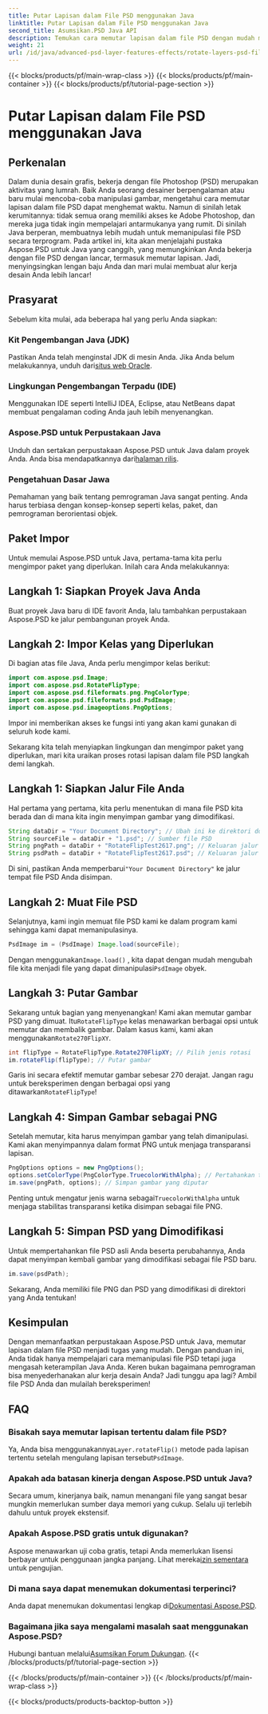 ```yaml
---
title: Putar Lapisan dalam File PSD menggunakan Java
linktitle: Putar Lapisan dalam File PSD menggunakan Java
second_title: Asumsikan.PSD Java API
description: Temukan cara memutar lapisan dalam file PSD dengan mudah menggunakan Aspose.PSD untuk Java dengan panduan langkah demi langkah ini.
weight: 21
url: /id/java/advanced-psd-layer-features-effects/rotate-layers-psd-files/
---
```


{{< blocks/products/pf/main-wrap-class >}}
{{< blocks/products/pf/main-container >}}
{{< blocks/products/pf/tutorial-page-section >}}

# Putar Lapisan dalam File PSD menggunakan Java

## Perkenalan
Dalam dunia desain grafis, bekerja dengan file Photoshop (PSD) merupakan aktivitas yang lumrah. Baik Anda seorang desainer berpengalaman atau baru mulai mencoba-coba manipulasi gambar, mengetahui cara memutar lapisan dalam file PSD dapat menghemat waktu. Namun di sinilah letak kerumitannya: tidak semua orang memiliki akses ke Adobe Photoshop, dan mereka juga tidak ingin mempelajari antarmukanya yang rumit. Di sinilah Java berperan, membuatnya lebih mudah untuk memanipulasi file PSD secara terprogram. Pada artikel ini, kita akan menjelajahi pustaka Aspose.PSD untuk Java yang canggih, yang memungkinkan Anda bekerja dengan file PSD dengan lancar, termasuk memutar lapisan. Jadi, menyingsingkan lengan baju Anda dan mari mulai membuat alur kerja desain Anda lebih lancar!
## Prasyarat
Sebelum kita mulai, ada beberapa hal yang perlu Anda siapkan:
### Kit Pengembangan Java (JDK)
 Pastikan Anda telah menginstal JDK di mesin Anda. Jika Anda belum melakukannya, unduh dari[situs web Oracle](https://www.oracle.com/java/technologies/javase-downloads.html).
### Lingkungan Pengembangan Terpadu (IDE)
Menggunakan IDE seperti IntelliJ IDEA, Eclipse, atau NetBeans dapat membuat pengalaman coding Anda jauh lebih menyenangkan.
### Aspose.PSD untuk Perpustakaan Java
 Unduh dan sertakan perpustakaan Aspose.PSD untuk Java dalam proyek Anda. Anda bisa mendapatkannya dari[halaman rilis](https://releases.aspose.com/psd/java/).
### Pengetahuan Dasar Jawa
Pemahaman yang baik tentang pemrograman Java sangat penting. Anda harus terbiasa dengan konsep-konsep seperti kelas, paket, dan pemrograman berorientasi objek.
## Paket Impor
Untuk memulai Aspose.PSD untuk Java, pertama-tama kita perlu mengimpor paket yang diperlukan. Inilah cara Anda melakukannya:
## Langkah 1: Siapkan Proyek Java Anda
Buat proyek Java baru di IDE favorit Anda, lalu tambahkan perpustakaan Aspose.PSD ke jalur pembangunan proyek Anda.
## Langkah 2: Impor Kelas yang Diperlukan
Di bagian atas file Java, Anda perlu mengimpor kelas berikut:
```java
import com.aspose.psd.Image;
import com.aspose.psd.RotateFlipType;
import com.aspose.psd.fileformats.png.PngColorType;
import com.aspose.psd.fileformats.psd.PsdImage;
import com.aspose.psd.imageoptions.PngOptions;
```
Impor ini memberikan akses ke fungsi inti yang akan kami gunakan di seluruh kode kami. 

Sekarang kita telah menyiapkan lingkungan dan mengimpor paket yang diperlukan, mari kita uraikan proses rotasi lapisan dalam file PSD langkah demi langkah.
## Langkah 1: Siapkan Jalur File Anda

Hal pertama yang pertama, kita perlu menentukan di mana file PSD kita berada dan di mana kita ingin menyimpan gambar yang dimodifikasi. 
```java
String dataDir = "Your Document Directory"; // Ubah ini ke direktori dokumen Anda yang sebenarnya.
String sourceFile = dataDir + "1.psd"; // Sumber file PSD
String pngPath = dataDir + "RotateFlipTest2617.png"; // Keluaran jalur file PNG
String psdPath = dataDir + "RotateFlipTest2617.psd"; // Keluaran jalur file PSD
```
 Di sini, pastikan Anda memperbarui`"Your Document Directory"` ke jalur tempat file PSD Anda disimpan.
## Langkah 2: Muat File PSD

Selanjutnya, kami ingin memuat file PSD kami ke dalam program kami sehingga kami dapat memanipulasinya.
```java
PsdImage im = (PsdImage) Image.load(sourceFile);
```
 Dengan menggunakan`Image.load()` , kita dapat dengan mudah mengubah file kita menjadi file yang dapat dimanipulasi`PsdImage` obyek.
## Langkah 3: Putar Gambar

 Sekarang untuk bagian yang menyenangkan! Kami akan memutar gambar PSD yang dimuat. Itu`RotateFlipType` kelas menawarkan berbagai opsi untuk memutar dan membalik gambar. Dalam kasus kami, kami akan menggunakan`Rotate270FlipXY`.
```java
int flipType = RotateFlipType.Rotate270FlipXY; // Pilih jenis rotasi
im.rotateFlip(flipType); // Putar gambar
```
Garis ini secara efektif memutar gambar sebesar 270 derajat. Jangan ragu untuk bereksperimen dengan berbagai opsi yang ditawarkan`RotateFlipType`!
## Langkah 4: Simpan Gambar sebagai PNG

Setelah memutar, kita harus menyimpan gambar yang telah dimanipulasi. Kami akan menyimpannya dalam format PNG untuk menjaga transparansi lapisan.
```java
PngOptions options = new PngOptions();
options.setColorType(PngColorType.TruecolorWithAlpha); // Pertahankan transparansi
im.save(pngPath, options); // Simpan gambar yang diputar
```
 Penting untuk mengatur jenis warna sebagai`TruecolorWithAlpha` untuk menjaga stabilitas transparansi ketika disimpan sebagai file PNG.
## Langkah 5: Simpan PSD yang Dimodifikasi

Untuk mempertahankan file PSD asli Anda beserta perubahannya, Anda dapat menyimpan kembali gambar yang dimodifikasi sebagai file PSD baru.
```java
im.save(psdPath);
```
Sekarang, Anda memiliki file PNG dan PSD yang dimodifikasi di direktori yang Anda tentukan!
## Kesimpulan
Dengan memanfaatkan perpustakaan Aspose.PSD untuk Java, memutar lapisan dalam file PSD menjadi tugas yang mudah. Dengan panduan ini, Anda tidak hanya mempelajari cara memanipulasi file PSD tetapi juga mengasah keterampilan Java Anda. Keren bukan bagaimana pemrograman bisa menyederhanakan alur kerja desain Anda? Jadi tunggu apa lagi? Ambil file PSD Anda dan mulailah bereksperimen!
## FAQ
### Bisakah saya memutar lapisan tertentu dalam file PSD?
 Ya, Anda bisa menggunakannya`Layer.rotateFlip()` metode pada lapisan tertentu setelah mengulang lapisan tersebut`PsdImage`.
### Apakah ada batasan kinerja dengan Aspose.PSD untuk Java?
Secara umum, kinerjanya baik, namun menangani file yang sangat besar mungkin memerlukan sumber daya memori yang cukup. Selalu uji terlebih dahulu untuk proyek ekstensif.
### Apakah Aspose.PSD gratis untuk digunakan?
 Aspose menawarkan uji coba gratis, tetapi Anda memerlukan lisensi berbayar untuk penggunaan jangka panjang. Lihat mereka[izin sementara](https://purchase.aspose.com/temporary-license/) untuk pengujian.
### Di mana saya dapat menemukan dokumentasi terperinci?
 Anda dapat menemukan dokumentasi lengkap di[Dokumentasi Aspose.PSD](https://reference.aspose.com/psd/java/).
### Bagaimana jika saya mengalami masalah saat menggunakan Aspose.PSD?
 Hubungi bantuan melalui[Asumsikan Forum Dukungan](https://forum.aspose.com/c/psd/34).
{{< /blocks/products/pf/tutorial-page-section >}}

{{< /blocks/products/pf/main-container >}}
{{< /blocks/products/pf/main-wrap-class >}}

{{< blocks/products/products-backtop-button >}}
